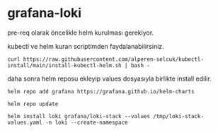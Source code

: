 # grafana-loki

pre-req olarak öncelikle helm kurulması gerekiyor.

kubectl ve helm kuran scriptimden faydalanabilirsiniz.

```
curl https://raw.githubusercontent.com/alperen-selcuk/kubectl-install/main/install-kubectl-helm.sh | bash -
```

daha sonra helm reposu ekleyip values dosyasıyla birlikte install edilir.

```
helm repo add grafana https://grafana.github.io/helm-charts

helm repo update

helm install loki grafana/loki-stack --values /tmp/loki-stack-values.yaml -n loki --create-namespace
```
